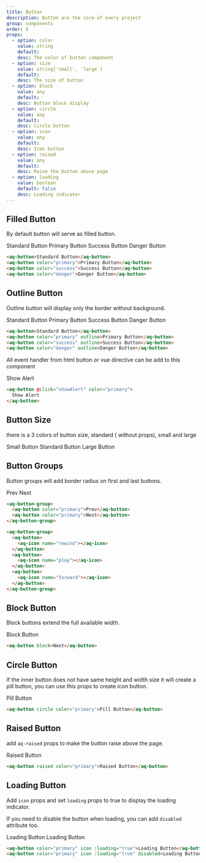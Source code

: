 ```yaml
---
title: Button
description: Button are the core of every project
group: components
order: 5
props:
  - option: color
    value: string
    default:
    desc: The color of button component
  - option: size
    value: string['small', 'large']
    default:
    desc: The size of button
  - option: block
    value: any
    default:
    desc: Button block display
  - option: circle
    value: any
    default:
    desc: Circle button
  - option: icon
    value: any
    default:
    desc: Icon button
  - option: raised
    value: any
    default:
    desc: Raise the button above page
  - option: loading
    value: boolean
    default: false
    desc: Loading indicator
---
```


## Filled Button

By default button will serve as filled button.

<aq-button>Standard Button</aq-button>
<aq-button color="primary">Primary Button</aq-button>
<aq-button color="success">Success Button</aq-button>
<aq-button color="danger">Danger Button</aq-button>

```html
<aq-button>Standard Button</aq-button>
<aq-button color="primary">Primary Button</aq-button>
<aq-button color="success">Success Button</aq-button>
<aq-button color="danger">Danger Button</aq-button>
```

## Outline Button

Outline button will display only the border without background.

<aq-button outline>Standard Button</aq-button>
<aq-button color="primary" outline>Primary Button</aq-button>
<aq-button color="success" outline>Success Button</aq-button>
<aq-button color="danger" outline>Danger Button</aq-button>

```html
<aq-button>Standard Button</aq-button>
<aq-button color="primary" outline>Primary Button</aq-button>
<aq-button color="success" outline>Success Button</aq-button>
<aq-button color="danger" outline>Danger Button</aq-button>
```

All event handler from html button or vue directive can be add to this component

<example-alert-button>Show Alert</example-alert-button>

```html
<aq-button @click="showAlert" color="primary">
  Show Alert
</aq-button>
```

## Button Size

there is a 3 colors of button size, standard ( without props), small and large

<aq-button color="primary" size="small">Small Button</aq-button>
<aq-button color="primary">Standard Button</aq-button>
<aq-button color="primary" size="large">Large Button</aq-button>

## Button Groups

Button groups will add border radius on first and last buttons.

<div class="flex items-end">
  <div class="mr-2">
    <aq-button-group>
      <aq-button color="primary">Prev</aq-button>
      <aq-button color="primary">Next</aq-button>
    </aq-button-group>
  </div>

  <aq-button-group>
    <aq-button>
      <aq-icon name="rewind"></aq-icon>
    </aq-button>
    <aq-button>
      <aq-icon name="play"></aq-icon>
    </aq-button>
    <aq-button>
      <aq-icon name="forward"></aq-icon>
    </aq-button>
  </aq-button-group>
</div>

```html
<aq-button-group>
  <aq-button color="primary">Prev</aq-button>
  <aq-button color="primary">Next</aq-button>
</aq-button-group>

<aq-button-group>
  <aq-button>
    <aq-icon name="rewind"></aq-icon>
  </aq-button>
  <aq-button>
    <aq-icon name="play"></aq-icon>
  </aq-button>
  <aq-button>
    <aq-icon name="forward"></aq-icon>
  </aq-button>
</aq-button-group>
```

## Block Button

Block buttons extend the full available width.

<aq-button block color="primary">Block Button</aq-button>

```html
<aq-button block>Next</aq-button>
```

## Circle Button

If the inner button does not have same height and width size it will create a pill button, you can use this props to create icon button.

<div class="flex items-center">
  <aq-button circle color="primary mr-2">Pill Button</aq-button>

  <aq-button circle color="primary">
    <aq-icon name="pencil"></aq-icon>
  </aq-button>
</div>

```html
<aq-button circle color="primary">Pill Button</aq-button>
```

## Raised Button
add `aq-raised` props to make the button raise above the page.

<aq-button raised color="primary">Raised Button</aq-button>

```html
<aq-button raised color="primary">Raised Button</aq-button>
```

## Loading Button

Add `icon` props and set `loading` props to true to display the loading indicator.

If you need to disable the button when loading, you can add `disabled` attribute too.

<aq-button color="primary" icon :loading="true">Loading Button</aq-button>
<aq-button color="primary" icon :loading="true" disabled>Loading Button</aq-button>

```html
<aq-button color="primary" icon :loading="true">Loading Button</aq-button>
<aq-button color="primary" icon :loading="true" disabled>Loading Button</aq-button>
```